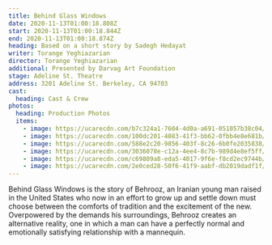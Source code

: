 ```yaml
---
title: Behind Glass Windows
date: 2020-11-13T01:00:18.808Z
start: 2020-11-13T01:00:18.844Z
end: 2020-11-13T01:00:18.874Z
heading: Based on a short story by Sadegh Hedayat
writer: Torange Yeghiazarian
director: Torange Yeghiazarian
additional: Presented by Darvag Art Foundation
stage: Adeline St. Theatre
address: 3201 Adeline St. Berkeley, CA 94703
cast:
  heading: Cast & Crew
photos:
  heading: Production Photos
  items:
    - image: https://ucarecdn.com/b7c324a1-7604-4d0a-a691-051057b38c04/
    - image: https://ucarecdn.com/100dc201-4083-41f3-bb62-0fbb4e8e681b/
    - image: https://ucarecdn.com/588e2c20-9856-403f-8c26-6b0fe2035838/
    - image: https://ucarecdn.com/3036078e-c12a-4ee4-8c7b-989d4e8ef5ff/
    - image: https://ucarecdn.com/c69809a8-eda5-4017-9f6e-f8cd2ec9744b/
    - image: https://ucarecdn.com/2e0ced28-50f6-41f9-aabf-db2019dadf1f/
---
```

Behind Glass Windows is the story of Behrooz, an Iranian young man raised in the United States who now in an effort to grow up and settle down must choose between the comforts of tradition and the excitement of the new. Overpowered by the demands his surroundings, Behrooz creates an alternative reality, one in which a man can have a perfectly normal and emotionally satisfying relationship with a mannequin.